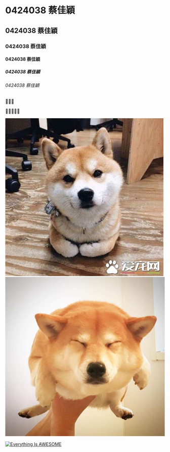 # 0424038 蔡佳穎
## 0424038 蔡佳穎
### 0424038 蔡佳穎
#### 0424038 蔡佳穎
##### 0424038 蔡佳穎
###### 0424038 蔡佳穎


:dolphin::dolphin::dolphin:

:whale::whale::whale::whale::whale:

![](dog.jpg "柴犬")
![](dog1.jpg "柴柴")

[![Everything Is AWESOME](https://img.youtube.com/vi/StTqXEQ2l-Y/0.jpg)](https://www.youtube.com/watch?v=StTqXEQ2l-Y "Everything Is AWESOME")
